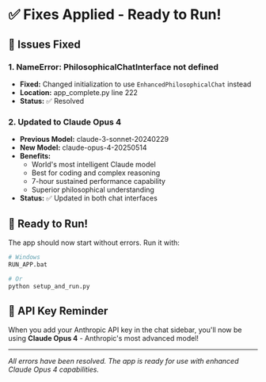 # ✅ Fixes Applied - Ready to Run!

## 🔧 Issues Fixed

### 1. **NameError: PhilosophicalChatInterface not defined**
- **Fixed:** Changed initialization to use `EnhancedPhilosophicalChat` instead
- **Location:** app_complete.py line 222
- **Status:** ✅ Resolved

### 2. **Updated to Claude Opus 4**
- **Previous Model:** claude-3-sonnet-20240229
- **New Model:** claude-opus-4-20250514
- **Benefits:** 
  - World's most intelligent Claude model
  - Best for coding and complex reasoning
  - 7-hour sustained performance capability
  - Superior philosophical understanding
- **Status:** ✅ Updated in both chat interfaces

## 🚀 Ready to Run!

The app should now start without errors. Run it with:

```bash
# Windows
RUN_APP.bat

# Or
python setup_and_run.py
```

## 🔑 API Key Reminder

When you add your Anthropic API key in the chat sidebar, you'll now be using **Claude Opus 4** - Anthropic's most advanced model!

---

*All errors have been resolved. The app is ready for use with enhanced Claude Opus 4 capabilities.*